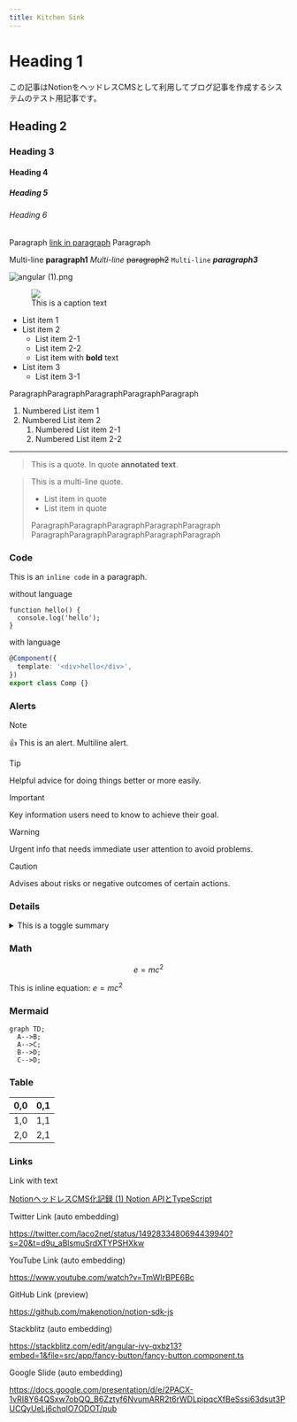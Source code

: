 ```yaml
---
title: Kitchen Sink
---
```


# Heading 1

この記事はNotionをヘッドレスCMSとして利用してブログ記事を作成するシステムのテスト用記事です。

## Heading 2

### Heading 3

#### Heading 4

##### Heading 5

###### Heading 6

Paragraph [link in paragraph](https://www.google.com) Paragraph

Multi-line **paragraph1**
_Multi-line_ ~~paragraph2~~
`Multi-line` **_paragraph3_**

![angular (1).png](https://placehold.co/600x400)

<figure>
  <img src="https://placehold.co/600x400">
  <figcaption>This is a caption text</figcaption>
</figure>

- List item 1
- List item 2
  - List item 2-1
  - List item 2-2
  - List item with **bold** text
- List item 3
  - List item 3-1

ParagraphParagraphParagraphParagraphParagraph

1. Numbered List item 1
2. Numbered List item 2
   1. Numbered List item 2-1
   2. Numbered List item 2-2

---

> This is a quote. In quote **annotated text**.

> This is a multi-line quote.
>
> - List item in quote
> - List item in quote
>
> ParagraphParagraphParagraphParagraphParagraph
> ParagraphParagraphParagraphParagraphParagraph

### Code

This is an `inline code` in a paragraph.

without language

```
function hello() {
  console.log('hello');
}
```

with language

```ts
@Component({
  template: '<div>hello</div>',
})
export class Comp {}
```

### Alerts

> [!NOTE]
> :+1: This is an alert.
> Multiline alert.

> [!TIP]
> Helpful advice for doing things better or more easily.

> [!IMPORTANT]
> Key information users need to know to achieve their goal.

> [!WARNING]
> Urgent info that needs immediate user attention to avoid problems.

> [!CAUTION]
> Advises about risks or negative outcomes of certain actions.

### Details

<details>

<summary> This is a toggle summary </summary>

### Inner toggle

Here is the _inner toggle._
Image in toggle
![](https://placehold.co/600x400)

</details>

### Math

$$
e=mc^2
$$

This is inline equation: $e=mc^2$

### Mermaid

```mermaid
graph TD;
  A-->B;
  A-->C;
  B-->D;
  C-->D;
```

### Table

| 0,0 | 0,1 |
| --- | --- |
| 1,0 | 1,1 |
| 2,0 | 2,1 |

### Links

Link with text

[NotionヘッドレスCMS化記録 (1) Notion APIとTypeScript](https://blog.lacolaco.net/2022/02/notion-headless-cms-1/)

Twitter Link (auto embedding)

https://twitter.com/laco2net/status/1492833480694439940?s=20&t=d9u_aBlsmuSrdXTYPSHXkw

YouTube Link (auto embedding)

https://www.youtube.com/watch?v=TmWIrBPE6Bc

GitHub Link (preview)

https://github.com/makenotion/notion-sdk-js

Stackblitz (auto embedding)

https://stackblitz.com/edit/angular-ivy-qxbz13?embed=1&file=src/app/fancy-button/fancy-button.component.ts

Google Slide (auto embedding)

https://docs.google.com/presentation/d/e/2PACX-1vRI8Y64QSxw7obQQ_B6Zztyf6NvumARR2t6rWDLpipqcXfBeSssi63dsut3PUCQyUeLj6chqlO7ODOT/pub
